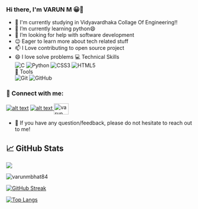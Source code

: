 ### Hi there, I'm VARUN M  😀👋

- 🔭 I'm  currently studying in Vidyavardhaka Collage Of Engineering!!
- 🌱 I’m currently learning python😄
- 🤔 I’m looking for help with software development
- 😉 Eager to learn more about tech related stuff
- 📫 I Love contributing to open source project
- 😄 I love solve problems
 💻 Technical Skills <br> 
![C](https://img.shields.io/badge/c-%2300599C.svg?style=for-the-badge&logo=c&logoColor=white) 
![Python](https://img.shields.io/badge/python-3670A0?style=for-the-badge&logo=python&logoColor=ffdd54) 
![CSS3](https://img.shields.io/badge/css3-%231572B6.svg?style=for-the-badge&logo=css3&logoColor=white)
![HTML5](https://img.shields.io/badge/html5-%23E34F26.svg?style=for-the-badge&logo=html5&logoColor=white) </br>
🔨 Tools </br>
![Git](https://img.shields.io/badge/git-%23F05033.svg?style=for-the-badge&logo=git&logoColor=white) 
![GitHub](https://img.shields.io/badge/GitHub-100000?style=for-the-badge&logo=github&logoColor=white)

### 🤝 Connect with me:

<a href="https://www.linkedin.com/in/varun-m-8b88b0209"> ![alt text](https://img.shields.io/badge/-LinkedIn-0e76a8?style=plastic&logo=linkedIn)</a>
<a href="https://twitter.com/varunm43473576">![alt text](https://img.shields.io/badge/-Twitter-1DA1F2?style=plastic&logo=Twitter) </a>
<a href="https://instagram.com/varun_m_bhat_84" target="blank"><img align="center" src="https://raw.githubusercontent.com/rahuldkjain/github-profile-readme-generator/master/src/images/icons/Social/instagram.svg" alt="varun_m_bhat_84" height="30" width="40" /></a>

- 💬 If you have any question/feedback, please do not hesitate to reach out to me!

## 📈 GitHub Stats 
<img src="https://github-readme-stats.vercel.app/api?username=varunmbhat84&&show_icons=true&title_color=ffffff&icon_color=b7ggh2&text_color=898989&bg_color=181818">
<p align="left"> <img src="https://komarev.com/ghpvc/?username=varunmbhat84&label=Profile%20views&color=0e75b6&style=flat" alt="varunmbhat84" /> </p>

[![GitHub Streak](https://github-readme-streak-stats.herokuapp.com/?user=varunmbhat84)](https://git.io/streak-stats)

[![Top Langs](https://github-readme-stats.vercel.app/api/top-langs/?username=varunmbhat84&layout=compact)](https://github.com/varunmbhat84) </br>


